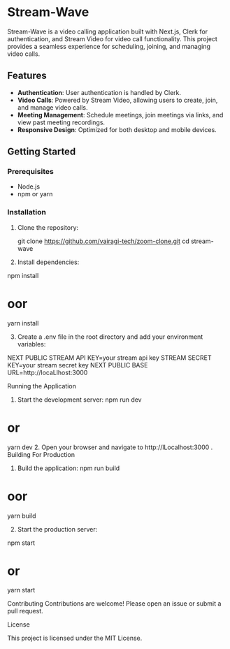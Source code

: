 # Stream-Wave

Stream-Wave is a video calling application built with Next.js, Clerk for authentication, and Stream Video for video call functionality. This project provides a seamless experience for scheduling, joining, and managing video calls.

## Features

- **Authentication**: User authentication is handled by Clerk.
- **Video Calls**: Powered by Stream Video, allowing users to create, join, and manage video calls.
- **Meeting Management**: Schedule meetings, join meetings via links, and view past meeting recordings.
- **Responsive Design**: Optimized for both desktop and mobile devices.



## Getting Started

### Prerequisites

- Node.js
- npm or yarn

### Installation

1. Clone the repository:
   
   git clone https://github.com/vairagi-tech/zoom-clone.git
   cd stream-wave


2. Install dependencies:

npm install
# oor
yarn install

3. Create a .env file in the root directory and add your environment variables:

NEXT PUBLIC STREAM API KEY=your stream api key
STREAM SECRET KEY=your stream secret key
NEXT PUBLIC BASE URL=http://locaLlhost:3000



Running the Application
1. Start the development server:
npm run dev
# or
yarn dev
2. Open your browser and navigate to http://lLocalhost:3000 .
Building For Production
1. Build the application:
npm run build

# oor
yarn build

2. Start the production server:

npm start
# or
yarn start

Contributing
Contributions are welcome! Please open an issue or submit a pull request.

License

This project is licensed under the MIT License.
